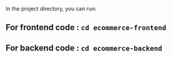 In the project directory, you can run:

## For frontend code : `cd ecommerce-frontend`

## For backend code : `cd ecommerce-backend`
